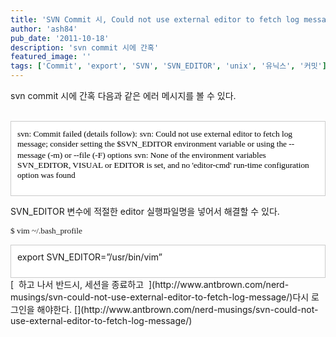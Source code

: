 ```yaml
---
title: 'SVN Commit 시, Could not use external editor to fetch log message'
author: 'ash84'
pub_date: '2011-10-18'
description: 'svn commit 시에 간혹'
featured_image: ''
tags: ['Commit', 'export', 'SVN', 'SVN_EDITOR', 'unix', '유닉스', '커밋']
---
```



<span class="Apple-style-span" style="font-family: Verdana, Gulim, sans-serif; line-height: 16px; background-color: rgb(255, 255, 255); "><font class="Apple-style-span" color="#000000"><span style="font-size: 10pt; "><span style="font-family: Dotum; "></span></span></font></span>

svn commit 시에 간혹 다음과 같은 에러 메시지를 볼 수 있다.  
  

<div class="txc-textbox" style="border-top-style: solid; border-right-style: solid; border-bottom-style: solid; border-left-style: solid; border-top-width: 1px; border-right-width: 1px; border-bottom-width: 1px; border-left-width: 1px; border-top-color: rgb(203, 203, 203); border-right-color: rgb(203, 203, 203); border-bottom-color: rgb(203, 203, 203); border-left-color: rgb(203, 203, 203); background-color: rgb(255, 255, 255); padding-top: 10px; padding-right: 10px; padding-bottom: 10px; padding-left: 10px; "><font class="Apple-style-span" color="#000000"><span style="font-size: 10pt; "><span style="font-family: Dotum; ">svn: Commit failed (details follow):</span></span>  
<span style="font-size: 10pt; "><span style="font-family: Dotum; ">svn: Could not use external editor to fetch log message; consider setting  
 the $SVN_EDITOR environment variable or using the --message (-m) or --file (-F) options</span></span>  
<span style="font-size: 10pt; "><span style="font-family: Dotum; ">svn: None of the environment variables SVN_EDITOR, VISUAL or EDITOR is set, and   
 no 'editor-cmd' run-time configuration option was found</span></span>  
</font>

<font class="Apple-style-span" color="#000000"><span style="font-size: 10pt; "></span></font>

</div><font class="Apple-style-span" color="#000000"><span style="font-size: 10pt; "><span style="font-family: Dotum; "></span></span></font>

 SVN_EDITOR 변수에 적절한 editor 실행파일명을 넣어서 해결할 수 있다.

<span style="font-size: 10pt; "><span style="font-family: Dotum; ">$ vim ~/.bash_profile</span></span>

<span style="font-size: 10pt; "><span style="font-family: Dotum; "><div class="txc-textbox" style="border-top-style: solid; border-right-style: solid; border-bottom-style: solid; border-left-style: solid; border-top-width: 1px; border-right-width: 1px; border-bottom-width: 1px; border-left-width: 1px; border-top-color: rgb(203, 203, 203); border-right-color: rgb(203, 203, 203); border-bottom-color: rgb(203, 203, 203); border-left-color: rgb(203, 203, 203); background-color: rgb(255, 255, 255); padding-top: 10px; padding-right: 10px; padding-bottom: 10px; padding-left: 10px; ">export SVN_EDITOR=”/usr/bin/vim”

</div></span></span>  
<font class="Apple-style-span" style="text-decoration: none; ">[   
 하고 나서 반드시, 세션을 종료하고  ](http://www.antbrown.com/nerd-musings/svn-could-not-use-external-editor-to-fetch-log-message/)다시 로그인을 해야한다. </font>[](http://www.antbrown.com/nerd-musings/svn-could-not-use-external-editor-to-fetch-log-message/)



